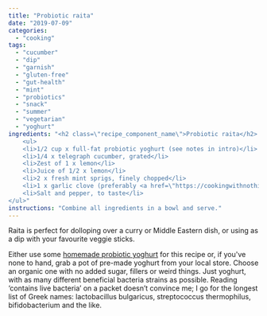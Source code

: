 ```yaml
---
title: "Probiotic raita"
date: "2019-07-09"
categories: 
  - "cooking"
tags: 
  - "cucumber"
  - "dip"
  - "garnish"
  - "gluten-free"
  - "gut-health"
  - "mint"
  - "probiotics"
  - "snack"
  - "summer"
  - "vegetarian"
  - "yoghurt"
ingredients: "<h2 class=\"recipe_component_name\">Probiotic raita</h2>
    <ul>
 	<li>1/2 cup x full-fat probiotic yoghurt (see notes in intro)</li>
 	<li>1/4 x telegraph cucumber, grated</li>
 	<li>Zest of 1 x lemon</li>
 	<li>Juice of 1/2 x lemon</li>
 	<li>2 x fresh mint sprigs, finely chopped</li>
 	<li>1 x garlic clove (preferably <a href=\"https://cookingwithnothing.com/fermented-garlic/\">fermented</a>), crushed</li>
 	<li>Salt and pepper, to taste</li>
</ul>"
instructions: "Combine all ingredients in a bowl and serve."
---
```

Raita is perfect for dolloping over a curry or Middle Eastern dish, or using as a dip with your favourite veggie sticks.

Either use some [homemade probiotic yoghurt](https://cookingwithnothing.com/probiotic-yoghurt/) for this recipe or, if you've none to hand, grab a pot of pre-made yoghurt from your local store. Choose an organic one with no added sugar, fillers or weird things. Just yoghurt, with as many different beneficial bacteria strains as possible. Reading ‘contains live bacteria’ on a packet doesn’t convince me; I go for the longest list of Greek names: lactobacillus bulgaricus, streptococcus thermophilus, bifidobacterium and the like.
